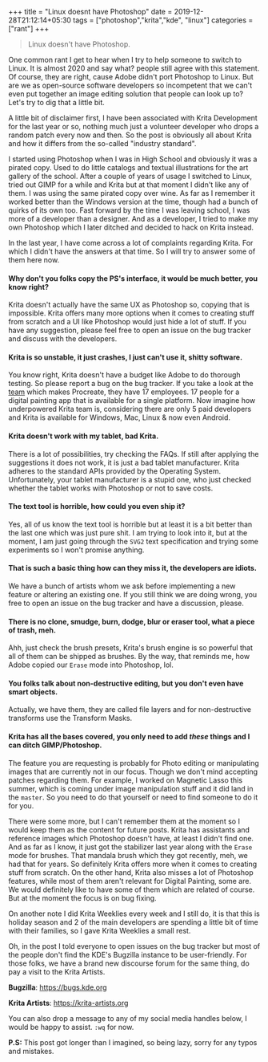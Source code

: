 +++
title = "Linux doesnt have Photoshop"
date = 2019-12-28T21:12:14+05:30
tags = ["photoshop","krita","kde", "linux"]
categories = ["rant"]
+++
> Linux doesn't have Photoshop.

One common rant I get to hear when I try to help someone to switch to Linux. It is almost 2020 and say what? people still agree with this statement. Of course, they are right, cause Adobe didn't port Photoshop to Linux. But are we as open-source software developers so incompetent that we can't even put together an image editing solution that people can look up to? Let's try to dig that a little bit.

A little bit of disclaimer first, I have been associated with Krita Development for the last year or so, nothing much just a volunteer developer who drops a random patch every now and then. So the post is obviously all about Krita and how it differs from the so-called "industry standard".

I started using Photoshop when I was in High School and obviously it was a pirated copy. Used to do little catalogs and textual illustrations for the art gallery of the school. After a couple of years of usage I switched to Linux, tried out GIMP for a while and Krita but at that moment I didn't like any of them. I was using the same pirated copy over wine. As far as I remember it worked better than the Windows version at the time, though had a bunch of quirks of its own too. Fast forward by the time I was leaving school, I was more of a developer than a designer. And as a developer, I tried to make my own Photoshop which I later ditched and decided to hack on Krita instead.

In the last year, I have come across a lot of complaints regarding Krita. For which I didn't have the answers at that time. So I will try to answer some of them here now.

#### Why don't you folks copy the PS's interface, it would be much better, you know right?

Krita doesn't actually have the same UX as Photoshop so, copying that is impossible. Krita offers many more options when it comes to creating stuff from scratch and a UI like Photoshop would just hide a lot of stuff. If you have any suggestion, please feel free to open an issue on the bug tracker and discuss with the developers.

#### Krita is so unstable, it just crashes, I just can't use it, shitty software.

You know right, Krita doesn't have a budget like Adobe to do thorough testing. So please report a bug on the bug tracker. If you take a look at the [team](http://savage.si/) which makes Procreate, they have 17 employees. 17 people for a digital painting app that is available for a single platform. Now imagine how underpowered Krita team is, considering there are only 5 paid developers and Krita is available for Windows, Mac, Linux & now even Android.

#### Krita doesn't work with my tablet, bad Krita.

There is a lot of possibilities, try checking the FAQs. If still after applying the suggestions it does not work, it is just a bad tablet manufacturer. Krita adheres to the standard APIs provided by the Operating System. Unfortunately, your tablet manufacturer is a stupid one, who just checked whether the tablet works with Photoshop or not to save costs.

#### The text tool is horrible, how could you even ship it?

Yes, all of us know the text tool is horrible but at least it is a bit better than the last one which was just pure shit. I am trying to look into it, but at the moment, I am just going through the `SVG2` text specification and trying some experiments so I won't promise anything.

#### That is such a basic thing how can they miss it, the developers are idiots.

We have a bunch of artists whom we ask before implementing a new feature or altering an existing one. If you still think we are doing wrong, you free to open an issue on the bug tracker and have a discussion, please.

#### There is no clone, smudge, burn, dodge, blur or eraser tool, what a piece of trash, meh.

Ahh, just check the brush presets, Krita's brush engine is so powerful that all of them can be shipped as brushes. By the way, that reminds me, how Adobe copied our `Erase` mode into Photoshop, lol.

#### You folks talk about non-destructive editing, but you don't even have smart objects.

Actually, we have them, they are called file layers and for non-destructive transforms use the Transform Masks.

#### Krita has all the bases covered, you only need to add _*these*_ things and I can ditch GIMP/Photoshop.

The feature you are requesting is probably for Photo editing or manipulating images that are currently not in our focus. Though we don't mind accepting patches regarding them. For example, I worked on Magnetic Lasso this summer, which is coming under image manipulation stuff and it did land in the `master`. So you need to do that yourself or need to find someone to do it for you.


There were some more, but I can't remember them at the moment so I would keep them as the content for future posts. Krita has assistants and reference images which Photoshop doesn't have, at least I didn't find one. And as far as I know, it just got the stabilizer last year along with the `Erase` mode for brushes. That mandala brush which they got recently, meh, we had that for years. So definitely Krita offers more when it comes to creating stuff from scratch. On the other hand, Krita also misses a lot of Photoshop features, while most of them aren't relevant for Digital Painting, some are. We would definitely like to have some of them which are related of course. But at the moment the focus is on bug fixing.

On another note I did Krita Weeklies every week and I still do, it is that this is holiday season and 2 of the main developers are spending a little bit of time with their families, so I gave Krita Weeklies a small rest.

Oh, in the post I told everyone to open issues on the bug tracker but most of the people don't find the KDE's Bugzilla instance to be user-friendly. For those folks, we have a brand new discourse forum for the same thing, do pay a visit to the Krita Artists.

**Bugzilla**: https://bugs.kde.org

**Krita Artists**: https://krita-artists.org

You can also drop a message to any of my social media handles below, I would be happy to assist. `:wq` for now.

**P.S:** This post got longer than I imagined, so being lazy, sorry for any typos and mistakes.